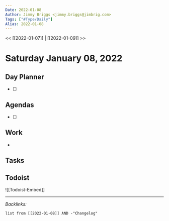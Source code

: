 ```yaml
---
Date: 2022-01-08
Author: Jimmy Briggs <jimmy.briggs@jimbrig.com>
Tags: ["#Type/Daily"]
Alias: 2022-01-08
---
```


<< [[2022-01-07]] | [[2022-01-09]] >>

# Saturday January 08, 2022

## Day Planner

- [ ] 

## Agendas

- [ ] 

## Work

- 

## Tasks

## Todoist

![[Todoist-Embed]]

***

*Backlinks:*

```dataview
list from [[2022-01-08]] AND -"Changelog"
```